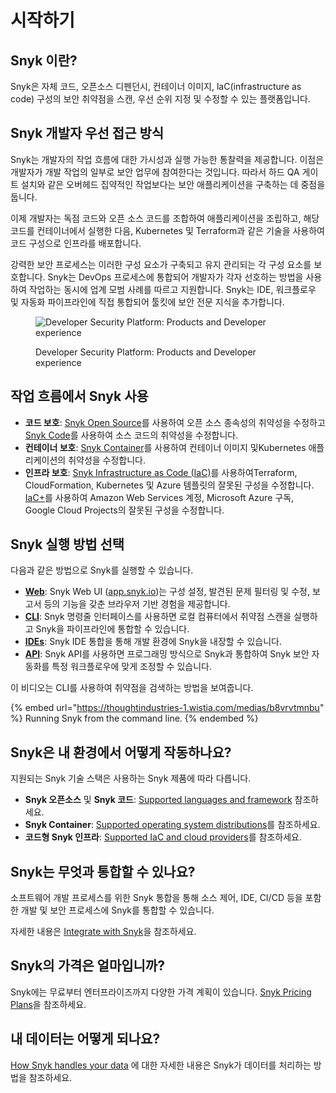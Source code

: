 # 시작하기

## Snyk 이란?

Snyk은 자체 코드, 오픈소스 디펜던시, 컨테이너 이미지, laC(infrastructure as code) 구성의 보안 취약점을 스캔, 우선 순위 지정 및 수정할 수 있는 플랫폼입니다.

## Snyk 개발자 우선 접근 방식

Snyk는 개발자의 작업 흐름에 대한 가시성과 실행 가능한 통찰력을 제공합니다. 이점은 개발자가 개발 작업의 일부로 보안 업무에 참여한다는 것입니다. 따라서 하드 QA 게이트 설치와 같은 오버헤드 집약적인 작업보다는 보안 애플리케이션을 구축하는 데 중점을 둡니다.

이제 개발자는 독점 코드와 오픈 소스 코드를 조합하여 애플리케이션을 조립하고, 해당 코드를 컨테이너에서 실행한 다음, Kubernetes 및 Terraform과 같은 기술을 사용하여 코드 구성으로 인프라를 배포합니다.

강력한 보안 프로세스는 이러한 구성 요소가 구축되고 유지 관리되는 각 구성 요소를 보호합니다. Snyk는 DevOps 프로세스에 통합되어 개발자가 각자 선호하는 방법을 사용하여 작업하는 동시에 업계 모범 사례를 따르고 지원합니다. Snyk는 IDE, 워크플로우 및 자동화 파이프라인에 직접 통합되어 툴킷에 보안 전문 지식을 추가합니다.

<figure><img src="../.gitbook/assets/image (162) (1) (1) (1) (1) (1) (1) (1) (1) (1) (1) (1) (1).png" alt="Developer Security Platform: Products and Developer experience"><figcaption><p>Developer Security Platform: Products and Developer experience</p></figcaption></figure>

## 작업 흐름에서 Snyk 사용

* **코드 보호**:  [Snyk Open Source](../scan-with-snyk/snyk-open-source/)를 사용하여 오픈 소스 종속성의 취약성을 수정하고 [Snyk Code](../scan-with-snyk/snyk-code/)를 사용하여 소스 코드의 취약성을 수정합니다.
* **컨테이너 보호**: [Snyk Container](../scan-with-snyk/snyk-container/)를 사용하여 컨테이너 이미지 및Kubernetes  애플리케이션의 취약성을 수정합니다.
* **인프라 보호**: [Snyk Infrastructure as Code (IaC)](../scan-with-snyk/scan-infrastructure/scan-your-iac-source-code/)를 사용하여Terraform, CloudFormation, Kubernetes 및 Azure 템플릿의 잘못된 구성을 수정합니다.  [IaC+](../scan-with-snyk/scan-infrastructure/iac+-code-to-cloud-capabilities/)를 사용하여 Amazon Web Services 계정, Microsoft Azure 구독, Google Cloud Projects의 잘못된 구성을 수정합니다.

## Snyk 실행 방법 선택

다음과 같은 방법으로 Snyk를 실행할 수 있습니다.

* [**Web**](explore-snyk-through-the-web-ui.md): Snyk Web UI ([app.snyk.io](https://app.snyk.io))는 구성 설정, 발견된 문제 필터링 및 수정, 보고서 등의 기능을 갖춘 브라우저 기반 경험을 제공합니다.
* [**CLI**](../snyk-cli/): Snyk 명령줄 인터페이스를 사용하면 로컬 컴퓨터에서 취약점 스캔을 실행하고 Snyk을 파이프라인에 통합할 수 있습니다.
* [**IDEs**](../integrate-with-snyk/ide-tools/): Snyk IDE 통합을 통해 개발 환경에 Snyk을 내장할 수 있습니다.
* [**API**](../snyk-api/): Snyk API를 사용하면 프로그래밍 방식으로 Snyk과 통합하여 Snyk 보안 자동화를 특정 워크플로우에 맞게 조정할 수 있습니다.

이 비디오는 CLI를 사용하여 취약점을 검색하는 방법을 보여줍니다.

{% embed url="https://thoughtindustries-1.wistia.com/medias/b8vrvtmnbu" %}
Running Snyk from the command line.
{% endembed %}

## Snyk은 내 환경에서 어떻게 작동하나요?

지원되는 Snyk 기술 스택은 사용하는 Snyk 제품에 따라 다릅니다.

* **Snyk 오픈소스** 및 **Snyk 코드**:  [Supported languages and framework](../scan-with-snyk/supported-languages-and-frameworks/) 참조하세요.
* **Snyk Container**: [Supported operating system distributions](../scan-with-snyk/snyk-container/how-snyk-container-works/supported-operating-system-distributions.md)를 참조하세요.
* **코드형 Snyk 인프라**: [Supported IaC and cloud providers](../scan-with-snyk/scan-infrastructure/supported-iac-languages-cloud-providers-and-cloud-resources/)를 참조하세요.

## Snyk는 무엇과 통합할 수 있나요?

소프트웨어 개발 프로세스를 위한 Snyk 통합을 통해 소스 제어, IDE, CI/CD 등을 포함한 개발 및 보안 프로세스에 Snyk를 통합할 수 있습니다.

자세한 내용은 [Integrate with Snyk](../integrate-with-snyk/)을 참조하세요.

## Snyk의 가격은 얼마입니까?

Snyk에는 무료부터 엔터프라이즈까지 다양한 가격 계획이 있습니다. [Snyk Pricing Plans](../implement-snyk/enterprise-implementation-guide/trial-limitations.md)을 참조하세요.

## 내 데이터는 어떻게 되나요?

[How Snyk handles your data](../working-with-snyk/how-snyk-handles-your-data.md) 에 대한 자세한 내용은 Snyk가 데이터를 처리하는 방법을 참조하세요.
